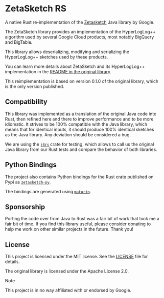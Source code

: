 # ZetaSketch RS

A native Rust re-implementation of the
[Zetasketch](https://github.com/google/zetasketch) Java library by Google.

The ZetaSketch library provides an implementation of the HyperLogLog++
algorithm used by several Google Cloud products, most notably BigQuery and
BigTable.

This library allows deserializing, modifying and serializing the HyperLogLog++
sketches used by these products.

You can learn more details about ZetaSketch and its HyperLogLog++
implementation in the
[README in the original
library](https://github.com/google/zetasketch/blob/master/README.md).

This reimplementation is based on version 0.1.0 of the original library, which
is the only version published.

## Compatibility

This library was implemented as a translation of the original Java code into
Rust, then refined here and there to improve performance and to be more
idiomatic. It strives to be 100% compatible with the Java library, which means
that for identical inputs, it should produce 100% identical sketches as the
Java library. Any deviation should be considered a bug.

We are using the [`j4rs`](https://github.com/astonbitecode/j4rs) crate for testing,
which allows to call us the original Java library from our Rust tests and compare
the behavior of both libraries.

## Python Bindings

The project also contains Python bindings for the Rust crate published on Pypi as
[`zetasketch-py`](https://pypi.org/project/zetasketch-py/).

The bindings are generated using [`maturin`](https://github.com/PyO3/maturin).

## Sponsorship

Porting the code over from Java to Rust was a fair bit of work that took me a fair
bit of time. If you find this library useful, please consider donating to help me
work on other similar projects in the future. Thank you!

## License

This project is licensed under the MIT license. See the [LICENSE](LICENSE) file
for details.

The original library is licensed under the Apache License 2.0.

> [!NOTE]
> This project is in no way affiliated with or endorsed by Google.
